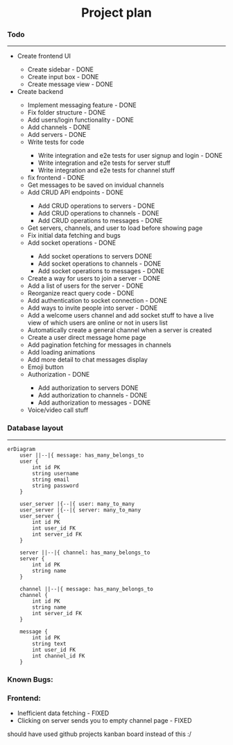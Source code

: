 <h1 align="center">Project plan</h1>

### Todo

---

<ul>
    <li>Create frontend UI</li>
    <ul>
        <li>Create sidebar - DONE</li>
        <li>Create input box - DONE</li>
        <li>Create message view - DONE</li>
    </ul>
    <li>Create backend</li>
    <ul>
        <li>Implement messaging feature - DONE</li>
        <li>Fix folder structure - DONE</li>
        <li>Add users/login functionality - DONE</li>
        <li>Add channels - DONE</li>
        <li>Add servers - DONE</li>
        <li>Write tests for code</li>
        <ul>
            <li>Write integration and e2e tests for user signup and login - DONE</li>
            <li>Write integration and e2e tests for server stuff</li>
            <li>Write integration and e2e tests for channel stuff</li>
        </ul>
        <li>fix frontend - DONE</li>
        <li>Get messages to be saved on invidual channels</li>
        <li>Add CRUD API endpoints - DONE</li>
        <ul>
            <li>Add CRUD operations to servers - DONE</li>
            <li>Add CRUD operations to channels - DONE</li>
            <li>Add CRUD operations to messages - DONE</li>
        </ul>
        <li>Get servers, channels, and user to load before showing page</li>
        <li>Fix initial data fetching and bugs</li>
        <li>Add socket operations - DONE</li>
        <ul>
            <li>Add socket operations to servers DONE</li>
            <li>Add socket operations to channels - DONE</li>
            <li>Add socket operations to messages - DONE</li>
        </ul>
        <li>Create a way for users to join a server - DONE</li>
        <li>Add a list of users for the server - DONE</li>
        <li>Reorganize react query code - DONE</li>
        <li>Add authentication to socket connection - DONE</li>
        <li>Add ways to invite people into server - DONE</li>
        <li>Add a welcome users channel and add socket stuff to have a live view of which users are online or not in users list</li>
        <li>Automatically create a general channel when a server is created</li>
        <li>Create a user direct message home page</li>
        <li>Add pagination fetching for messages in channels</li>
        <li>Add loading animations</li>
        <li>Add more detail to chat messages display</li>
        <li>Emoji button</li>
        <li>Authorization - DONE</li>
        <ul>
            <li>Add authorization to servers DONE</li>
            <li>Add authorization to channels - DONE</li>
            <li>Add authorization to messages - DONE</li>
        </ul>
        <li>Voice/video call stuff</li>
    </ul>
</ul>

### Database layout

---

```mermaid
erDiagram
    user ||--|{ message: has_many_belongs_to
    user {
        int id PK
        string username
        string email
        string password
    }

    user_server |{--|{ user: many_to_many
    user_server |{--|{ server: many_to_many
    user_server {
        int id PK
        int user_id FK
        int server_id FK
    }

    server ||--|{ channel: has_many_belongs_to
    server {
        int id PK
        string name
    }

    channel ||--|{ message: has_many_belongs_to
    channel {
        int id PK
        string name
        int server_id FK
    }

    message {
        int id PK
        string text
        int user_id FK
        int channel_id FK
    }
```

### Known Bugs:

### Frontend:

<ul>
    <li>Inefficient data fetching - FIXED</li>
    <li>Clicking on server sends you to empty channel page - FIXED</li>
</ul>

should have used github projects kanban board instead of this :/
